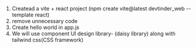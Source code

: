 1. Createad a vite + react project (npm create vite@latest devtinder_web --template react)
2. remove unnecessary code
3. Create hello world in app.js
4. We will use component UI design library- (daisy library) along with tailwind css(CSS framework)


